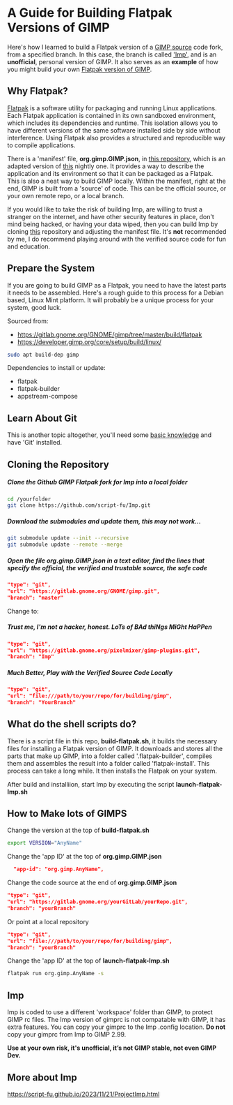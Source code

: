 # A Guide for Building Flatpak Versions of GIMP
Here's how I learned to build a Flatpak version of a [GIMP source](https://gitlab.gnome.org/GNOME/gimp) code fork, from a specified branch. In this case, the branch is called ['Imp'](https://gitlab.gnome.org/pixelmixer/gimp-plugins/-/tree/Imp?ref_type=heads), and is an **unofficial**, personal version of GIMP. It also serves as an **example** of how you might build your own [Flatpak version of GIMP](https://www.gimp.org/downloads/).

## Why Flatpak?
[Flatpak](https://flatpak.org/) is a software utility for packaging and running Linux applications.
Each Flatpak application is contained in its own sandboxed environment, which includes its dependencies and runtime. This isolation allows you to have different versions of the same software installed side by side without interference. Using Flatpak also provides a structured and reproducible way to compile applications.

There is a 'manifest' file, **org.gimp.GIMP.json**, in [this repository](https://github.com/script-fu/Imp), which is an adapted version of [this](https://gitlab.gnome.org/GNOME/gimp/-/tree/master/build/flatpak?ref_type=heads) nightly one. It provides a way to describe the application and its environment so that it can be packaged as a Flatpak. This is also a neat way to build GIMP locally. Within the manifest, right at the end, GIMP is built from a 'source' of code. This can be the official source, or your own remote repo, or a local branch.

If you would like to take the risk of building Imp, are willing to trust a stranger on the internet, and have other security features in place, don't mind being hacked, or having your data wiped, then you can build Imp by cloning [this](https://github.com/script-fu/Imp) repository and adjusting the manifest file. It's **not** recommended by me, I do recommend playing around with the verified source code for fun and education.

## Prepare the System
If you are going to build GIMP as a Flatpak, you need to have the latest parts it needs to be assembled.  Here's a rough guide to this process for a Debian based, Linux Mint platform. It will probably be a unique process for your system, good luck.

Sourced from:  
* <https://gitlab.gnome.org/GNOME/gimp/tree/master/build/flatpak>  
* <https://developer.gimp.org/core/setup/build/linux/>
  
```sh
sudo apt build-dep gimp
```

Dependencies to install or update:

- flatpak
- flatpak-builder
- appstream-compose

## Learn About Git
This is another topic altogether, you'll need some [basic knowledge](https://script-fu.github.io/2024/02/05/Git.html) and have 'Git' installed.

## Cloning the Repository

##### Clone the Github GIMP Flatpak fork for Imp into a local folder
```sh
cd /yourfolder
git clone https://github.com/script-fu/Imp.git
```
##### Download the submodules and update them, this may not work...
```sh
git submodule update --init --recursive
git submodule update --remote --merge

```
##### Open the file _org.gimp.GIMP.json_ in a text editor, find the lines that specify the official, the verified and trustable source, the safe code
```json
"type": "git",
"url": "https://gitlab.gnome.org/GNOME/gimp.git",
"branch": "master"
```
Change to:

##### Trust me, I'm not a hacker, honest. LoTs of BAd thiNgs MiGht HaPPen
```json
"type": "git",
"url": "https://gitlab.gnome.org/pixelmixer/gimp-plugins.git",
"branch": "Imp"
```

##### Much Better, Play with the Verified Source Code Locally
```json
"type": "git",
"url": "file:///path/to/your/repo/for/building/gimp",
"branch": "YourBranch"
```

## What do the shell scripts do?
There is a script file in this repo, **build-flatpak.sh**, it builds the necessary files for installing a Flatpak version of GIMP. It downloads and stores all the parts that make up GIMP, into a folder called '.flatpak-builder', compiles them and assembles the result into a folder called 'flatpak-install'. This process can take a long while. It then installs the Flatpak on your system.

After build and installiion, start Imp by executing the script **launch-flatpak-Imp.sh**

## How to Make lots of GIMPS

Change the version at the top of **build-flatpak.sh**
```sh
export VERSION="AnyName"
```

Change the 'app ID' at the top of **org.gimp.GIMP.json**
```json
  "app-id": "org.gimp.AnyName",
```

Change the code source at the end of **org.gimp.GIMP.json**
```json
"type": "git",
"url": "https://gitlab.gnome.org/yourGitLab/yourRepo.git",
"branch": "yourBranch"
```

Or point at a local repository
```json
"type": "git",
"url": "file:///path/to/your/repo/for/building/gimp",
"branch": "yourBranch"
```

Change the 'app ID' at the top of **launch-flatpak-Imp.sh**
```sh
flatpak run org.gimp.AnyName -s
```

## Imp
Imp is coded to use a different 'workspace' folder than GIMP, to protect GIMP rc files.
The Imp version of gimprc is not compatable with GIMP, it has extra features.
You can copy your gimprc to the Imp .config location. **Do not** copy your gimprc from Imp to GIMP 2.99.

**Use at your own risk, it's unofficial, it’s not GIMP stable, not even GIMP Dev.**

## More about Imp
<https://script-fu.github.io/2023/11/21/ProjectImp.html>
